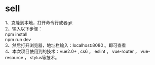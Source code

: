 # sell
1、克隆到本地，打开命令行或者git <br />
2、输入以下步骤： <br />
npm install   <br />
npm run dev   <br />
3、然后打开浏览器，地址栏输入：localhost:8080 。即可查看 <br />
4、本次项目使用到的技术：vue2.0+ , cs6 ， eslint ， vue-router ， vue-resource ， stylus等技术。<br />
